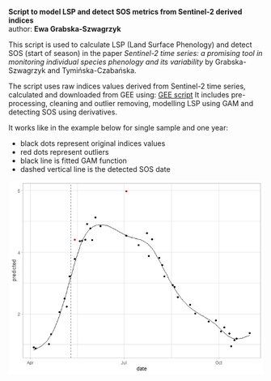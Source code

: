 **Script to model LSP and detect SOS metrics from Sentinel-2 derived indices**  
author: **Ewa Grabska-Szwagrzyk**

This script is used to calculate LSP (Land Surface Phenology) and detect SOS (start of season) in the paper *Sentinel-2 time series: a promising tool in monitoring individual species phenology and its variability* by Grabska-Szwagrzyk and Tymińska-Czabańska. 

The script uses raw indices values derived from Sentinel-2 time series, calculated and downloaded from GEE using: [GEE script](https://code.earthengine.google.com/6f6a5fae3a4c016b9d41c96ba24017a7) 
It includes pre-processing, cleaning and outlier removing, modelling LSP using GAM and detecting SOS using derivatives. 

It works like in the example below for single sample and one year:

* black dots represent original indices values
* red dots represent outliers
* black line is fitted GAM function
* dashed vertical line is the detected SOS date 

![](gam_der_8372.jpeg)


